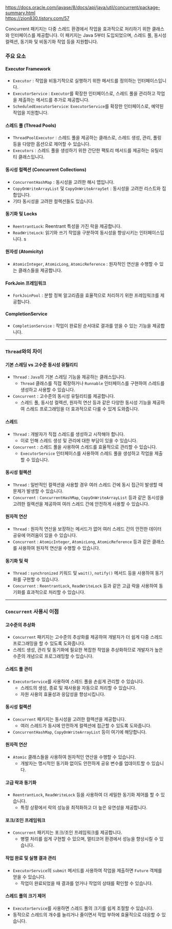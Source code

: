 https://docs.oracle.com/javase/8/docs/api/java/util/concurrent/package-summary.html<br>
https://zion830.tistory.com/57

Concurrent 패키지는 다중 스레드 환경에서 작업을 효과적으로 처리하기 위한 클래스와 인터페이스를 제공합니다. 
이 패키지는 Java 5부터 도입되었으며, 스레드 풀, 동시성 컬렉션, 동기화 및 비동기화 작업 등을 지원합니다.

### 주요 요소

#### Executor Framework

- `Executor` : 작업을 비동기적으로 실행하기 위한 메서드를 정의하는 인터페이스입니다.
- `ExecutorService` : `Executor`를 확장한 인터페이스로, 스레드 풀을 관리하고 작업을 제출하는 메서드를 추가로 제공합니다.
- `ScheduledExecutorService`: `ExecutorService`를 확장한 인터페이스로, 예약된 작업을 지원합니다.

#### 스레드 풀 (Thread Pools)

- `ThreadPoolExecutor` : 스레드 풀을 제공하는 클래스로, 스레드 생성, 관리, 풀링 등을 다양한 옵션으로 제어할 수 있습니다.
- `Executors` : 스레드 풀을 생성하기 위한 간단한 팩토리 메서드를 제공하는 유틸리티 클래스입니다.

#### 동시성 컬렉션 (Concurrent Collections)

- `ConcurrentHashMap` : 동시성을 고려한 해시 맵입니다.
- `CopyOnWriteArrayList` 및 `CopyOnWriteArraySet` : 동시성을 고려한 리스트와 집합입니다.
- 기타 동시성을 고려한 컬렉션들도 있습니다.

#### 동기화 및 Locks

- `ReentrantLock`: Reentrant 특성을 가진 락을 제공합니다.
- `ReadWriteLock`: 읽기와 쓰기 작업을 구분하여 동시성을 향상시키는 인터페이스입니다.
s
#### 원자성 (Atomicity)
- `AtomicInteger`, `AtomicLong`, `AtomicReference` : 원자적인 연산을 수행할 수 있는 클래스들을 제공합니다.

#### ForkJoin 프레임워크

- `ForkJoinPool` : 분할 정복 알고리즘을 효율적으로 처리하기 위한 프레임워크를 제공합니다.

#### CompletionService

- `CompletionService` : 작업이 완료된 순서대로 결과를 얻을 수 있는 기능을 제공합니다.

---

### `Thread`와의 차이

#### 기본 스레딩 vs 고수준 동시성 유틸리티

- `Thread` : `Java`의 기본 스레딩 기능을 제공하는 클래스입니다. 
  - `Thread` 클래스를 직접 확장하거나 `Runnable` 인터페이스를 구현하여 스레드를 생성하고 사용할 수 있습니다.
- `Concurrent` : 고수준의 동시성 유틸리티를 제공합니다. 
  - 스레드 풀, 동시성 컬렉션, 원자적 연산 등과 같은 다양한 동시성 기능을 제공하여 스레드 프로그래밍을 더 
    효과적으로 다룰 수 있게 도와줍니다.

#### 스레드 

- `Thread` : 개발자가 직접 스레드를 생성하고 시작해야 합니다.
  - 이로 인해 스레드 생성 및 관리에 대한 부담이 있을 수 있습니다.
- `Concurrent` : 스레드 풀을 사용하여 스레드를 효율적으로 관리할 수 있습니다.
  - `ExecutorService` 인터페이스를 사용하여 스레드 풀을 생성하고 작업을 제출할 수 있습니다.

#### 동시성 컬렉션

- `Thread` : 일반적인 컬렉션을 사용할 경우 여러 스레드 간에 동시 접근이 발생할 때 문제가 발생할 수 있습니다.
- `Concurrent` : `ConcurrentHashMap`, `CopyOnWriteArrayList` 등과 같은 동시성을 고려한 컬렉션을 제공하여 
  여러 스레드 간에 안전하게 사용할 수 있습니다.

#### 원자적 연산

- `Thread` : 원자적 연산을 보장하는 메서드가 없어 여러 스레드 간의 안전한 데이터 공유에 어려움이 있을 수 있습니다.
- `Concurrent` : `AtomicInteger`, `AtomicLong`, `AtomicReference` 등과 같은 클래스를 사용하여 원자적 연산을 
  수행할 수 있습니다.

#### 동기화 및 락

- `Thread` : `synchronized` 키워드 및 `wait()`, `notify()` 메서드 등을 사용하여 동기화를 구현할 수 있습니다.
- `Concurrent` : `ReentrantLock`, `ReadWriteLock` 등과 같은 고급 락을 사용하여 동기화를 효과적으로 처리할 수 있습니다.

---

### `Concurrent` 사용시 이점

#### 고수준의 추상화

- `Concurrent` 패키지는 고수준의 추상화를 제공하여 개발자가 더 쉽게 다중 스레드 프로그래밍을 할 수 있도록 도와줍니다.
- 스레드 생성, 관리 및 동기화에 필요한 복잡한 작업을 추상화하므로 개발자가 높은 수준의 개념으로 프로그래밍할 수 있습니다.

#### 스레드 풀 관리

- `ExecutorService`를 사용하여 스레드 풀을 손쉽게 관리할 수 있습니다.
  - 스레드의 생성, 종료 및 재사용을 자동으로 처리할 수 있습니다.
  - 자원 사용의 효율성과 응답성을 향상시킵니다.


#### 동시성 컬렉션

- `Concurrent` 패키지는 동시성을 고려한 컬렉션을 제공합니다.
  - 여러 스레드가 동시에 안전하게 컬렉션에 접근할 수 있도록 도와줍니다.
- `ConcurrentHashMap`, `CopyOnWriteArrayList` 등이 여기에 해당합니다.


#### 원자적 연산

- `Atomic` 클래스들을 사용하여 원자적인 연산을 수행할 수 있습니다.
  - 개발자는 명시적인 동기화 없이도 안전하게 공유 변수를 업데이트할 수 있습니다.


#### 고급 락과 동기화

- `ReentrantLock`, `ReadWriteLock` 등을 사용하여 더 세밀한 동기화 제어를 할 수 있습니다.
  - 특정 상황에서 락의 성능을 최적화하고 더 높은 유연성을 제공합니다.


####  포크/조인 프레임워크

- `Concurrent` 패키지는 포크/조인 프레임워크를 제공합니다.
  - 병렬 처리를 쉽게 구현할 수 있으며, 멀티코어 환경에서 성능을 향상시킬 수 있습니다.


####  작업 완료 및 실행 결과 관리

- `ExecutorService`의 `submit` 메서드를 사용하여 작업을 제출하면 `Future` 객체를 얻을 수 있습니다.
  - 작업이 완료되었을 때 결과를 얻거나 작업의 상태를 확인할 수 있습니다.


####  스레드 풀의 크기 제어

- `ExecutorService`를 사용하면 스레드 풀의 크기를 쉽게 조절할 수 있습니다.
- 동적으로 스레드의 개수를 늘리거나 줄이면서 작업 부하에 효율적으로 대응할 수 있습니다.

